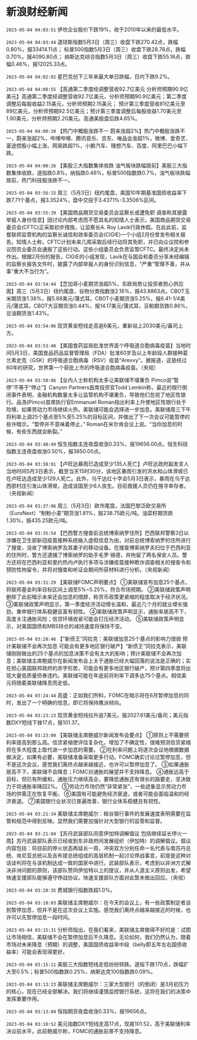 # 新浪财经新闻
`2023-05-04 04:03:51` 伊坎企业股价下跌19%，收于2010年以来的最低水平。

`2023-05-04 04:03:44` 道琼斯指数5月3日（周三）收盘下跌270.42点，跌幅0.80%，报33414.11点；
标普500指数5月3日（周三）收盘下跌28.78点，跌幅0.70%，报4090.80点；
纳斯达克综合指数5月3日（周三）收盘下跌55.18点，跌幅0.46%，报12025.33点。

`2023-05-04 04:02:02` 星巴克创下三年来最大单日跌幅，日内下跌9.2%。

`2023-05-04 04:00:55` 【高通第二季度经调整营收92.7亿美元 分析师预期90.9亿美元】高通第二季度经调整营收92.7亿美元，分析师预期90.9亿美元；第二季度调整后每股收益2.15美元，分析师预期2.15美元； 预计第三季度营收81亿美元至89亿美元，分析师预期92.5亿美元；预计第三季度调整后每股收益1.70美元至1.90美元，分析师预期2.20美元。高通美股盘后跌4.65%。

`2023-05-04 04:00:39` 【热门中概股涨跌不一 蔚来涨超2%】热门中概股涨跌不一，蔚来涨超2%，哔哩哔哩、腾讯音乐、京东、唯品会涨超1%，微博、爱奇艺、富途控股小幅上涨。网易跌超1%，小鹏汽车、理想汽车、百度、阿里巴巴小幅下跌。

`2023-05-04 04:00:26` 【美股三大指数集体收跌 油气板块跌幅居前】美股三大指数集体收跌，道指跌0.8%，纳指跌0.46%，标普500指数跌0.7%，油气板块跌幅居前，热门科技股涨跌不一。

`2023-05-04 03:56:15` 周三（5月3日）纽约尾盘，美国10年期基准国债收益率下跌7.71个基点，报3.3524%，盘中交投于3.4371%-3.3506%区间。

`2023-05-04 03:55:39` 【美国商品期货交易委员会监察长或遭免职 调查称其披露举报人身份信息】因讨论内部考虑而不愿具名的知情人士表示，美国商品期货交易委员会(CFTC)正采取初步措施，让监察长A. Roy Lavik行政休假。在此此前，监督联邦监管机构的监察长诚信和效率委员会(CIGIE)一个小组2月份曾发布相关报告。知情人士称，CFTC计划未来几周采取后续行动将其免职，并已向众议院和参议院农业委员会通报了这些行动。这些小组委员会负责监管CFTC。最终决定尚未作出。根据2月份的报告，CIGIE的小组发现，Lavik在与国会和委员分享未经编辑的监察长报告文件时，披露了内部举报人的身份识别信息，“严重”管理不善，并从事“重大不当行为”。

`2023-05-04 03:54:44` 【芝加哥小麦期货涨超5%，东欧局势让投资者担心供应面】周三（5月3日）纽约尾盘，谷物分类指数涨2.16%，报43.8863点。CBOT玉米期货涨1.38%，报5.88美元/蒲式耳。CBOT小麦期货涨5.25%，报6.41-1/4美元/蒲式耳。CBOT大豆期货涨0.44%，报14.17美元/蒲式耳，豆粕期货跌0.86%，豆油期货涨1.43%。

`2023-05-04 03:54:06` 现货黄金短线走高逾6美元，重新站上2030美元/盎司上方。

`2023-05-04 03:53:40` 【美国食药监局批准世界首个呼吸道合胞病毒疫苗】当地时间5月3日，美国食品药品监督管理局（FDA）批准60岁及以上年龄段人群接种葛兰素史克（GSK）的呼吸道合胞病毒（RSV）疫苗“Arexvy”。据报道，这是经过60年的研究，世界第一个获批上市的呼吸道合胞病毒疫苗。（央视）

`2023-05-04 03:50:06` 【业内人士称机构太多让美联储不堪重负 Pimco说“暂停”不等于“停止”】Canyon Partners首席投资官Todd Lemkin称，最近的银行倒闭事件表明，金融机构数量太多让监管机构不堪重负，导致他们忽视了地区性银行。品浩(Pimco)首席执行官Emmanuel Roman指出利率上升使地区性银行处于险境，如果劳动力市场继续火热，美联储可能会选择进一步加息。美联储周三下午将利率上调25个基点至5%至5.25%的目标区间，并做出了下一次会议可能暂停的些许暗示。“暂停并不意味着停止，” Roman在米尔肯会议上说。“当你加息的时候，有些东西就会断裂。”

`2023-05-04 03:48:49` 恒生指数主连夜盘收涨0.33%，报19656.00点。恒生科技指数主连夜盘收涨0.50%，报3850.00点。

`2023-05-04 03:38:01` 【卢旺达暴雨已造成至少135人死亡】卢旺达政府副发言人当地时间5月3日表示，截至当天15时30分，该地区暴雨引发的洪水和山体滑坡已在卢旺达造成至少129人死亡。此外，乌干达红十字会5月3日表示，暴雨在乌干达西部村庄引发山体滑坡，造成该国至少6人丧生。目前救援人员仍在搜寻幸存者。（央视新闻）

`2023-05-04 03:37:06` 周三（5月3日）欧市尾盘，法国巴黎泛欧交易所（EuroNext）“制粉小麦”期货涨1.81%，报238.75欧元/吨。油菜籽期货跌1.30%，报435.25欧元/吨。

`2023-05-04 03:35:54` 【巴西警方搜查前总统博索纳罗住所】巴西联邦警察3日以涉嫌在卫生部新冠疫苗接种系统输入虚假信息为由，对前总统博索纳罗的住所进行了搜查，没收了博索纳罗及其妻子的移动设备。在搜查博索纳罗夫妇位于巴西利亚的住所时，警方还逮捕了博索纳罗的助手毛罗·锡德，并拘留了两名保安人员。警方还将在巴西利亚和里约热内卢执行多项与涉嫌疫苗接种欺诈调查相关的搜查令和预防性拘留令，并将对搜查和听证会期间所获材料进行分析。（央视新闻）

`2023-05-04 03:31:29` 【美联储FOMC声明要点】
①美联储宣布加息25个基点，将联邦基金利率目标区间上调至5%~5.25%，符合市场预期。
②美联储政策声明删除了此前暗示未来还会加息的措辞，称货币政策更紧缩的程度取决于经济状况。
③美联储政策声明显示，第一季度经济活动增长温和，最近几个月的就业增长强劲，重申银行体系稳健且富有韧性。
④美联储政策声明显示，通胀率居高不下，高度关注通胀风险；信贷环境收紧可能会打压经济活动。
⑤美联储政策声明显示，对美国国债和MBS持仓的减持速度将保持不变。

`2023-05-04 03:28:46` 【“新债王”冈拉克：美联储加息25个基点的影响力很弱 预计美联储不会再次加息 可能会有更多地区银行破产】“新债王”冈拉克表示，美联储刚刚做出的25个基点的加息决策不会有太大的影响；预计美联储不会再次加息；美联储主席鲍威尔在新闻发布会上关于通胀已经大幅回落的说法是正确的；实在担心美国联邦政府的赤字形势，可能会有更多地区银行破产，预计第四季度将出现大量低质量债券违约。美联储可能在年底前将利率下调多达75个基点。相信美元将随着美联储降息而走低。

`2023-05-04 03:24:44` 高盛：正如我们所料，FOMC在暗示将在6月暂停加息的同时，发出了一个明确的信息，即它将保持鹰派倾向。

`2023-05-04 03:23:23` 现货黄金短线拉升逾7美元，报2027.61美元/盎司；美元指数DXY短线下挫17点，报101.37。

`2023-05-04 03:23:00` 【美联储主席鲍威尔新闻发布会要点】
①原则上不需要把利率提高到那么高。信贷紧缩使评估复杂化，增加了不确定性，很难预测信贷紧缩将在多大程度上取代进一步加息的需要。
②在利率问题上将逐次会议地根据数据做决定，如果有必要，美联储准备采取更多行动。FOMC确实讨论过暂停加息，但不是这次会议，感觉我们离终点越来越接近，也许可以暂停加息了。
③如果通胀居高不下，美联储不会降息；FOMC对通胀的展望并不支持降息。
④通胀远高于目标，但已有所缓和，通胀压力继续高企，要降低通胀还有很长的路要走，坚决致力于将通胀率降回2%。
⑤劳动力市场仍然“非常紧张”，一些迹象显示劳动力市场的供需正在恢复平衡。
⑥美国有可能避免经济衰退，或者可能会面临温和的经济衰退。
⑦美国银行业状况已普遍改善，银行业体系稳健且有韧性。

`2023-05-04 03:21:34` 美联储主席鲍威尔：硅谷银行事件的发展速度表明需要在监管和规范中得到反映。显然我们需要加强针对大型银行的监管和监督。

`2023-05-04 03:21:04` 【苏丹武装部队同意伊加特调解倡议 包括继续延长停火一周】苏丹武装部队表示已经收到东非政府间发展组织（伊加特）的调解倡议。倡议内容包括：将目前的停火状态再延长一周，冲突双方分别任命一名代表与南苏丹总统、肯尼亚总统以及吉布提总统组成的高层机制一起讨论停战事宜，前提是这种对话谈判将在与该机制达成一致的国家中进行。武装部队表示，考虑到以非洲方式解决非洲问题的原则，该部队赞同伊加特以上的提议，并从人道主义原则出发，希望快速支援部队能够遵守停战协议。快速支援部队方面对此暂未做出回应。（央视）

`2023-05-04 03:20:35` 费城银行指数跌超1.0%。

`2023-05-04 03:18:03` 美联储主席鲍威尔：在今天的会议上，有一些政策制定者谈到暂停加息，但并不是在这次会议上实施。感觉我们离终点越来越接近的时候，也许可以先暂停加息一段时间。

`2023-05-04 03:15:31` 分析师指出，在我们看来，美联储主席做得不好的是：试图让市场相信，美联储不会在暂停加息后不久降息。无论如何，我们仍然认为，随着市场对未来降息（预期）的调整，美国国债收益率中段（belly即五年左右国债收益率）可能会表现得更好。

`2023-05-04 03:15:11` 美股三大指数短线走低纷纷转跌。道指下跌170点，跌幅扩大至0.5%；标普500指数跌0.25%，纳斯达克100指数跌0.09%。

`2023-05-04 03:13:23` 美联储主席鲍威尔：三家大型银行（的倒闭）是3月初压力的核心，现在已经全部解决。我们将继续谨慎监控银行系统，这将在我们的决策中发挥重要作用。

`2023-05-04 03:13:04` 恒指期货夜盘收涨0.33%，报19656点。

`2023-05-04 03:10:52` 美元指数DXY短线走高17点，现报101.52，高于美联储利率决议前水平。此前鲍威尔称，FOMC的通胀前景不支持降息。

